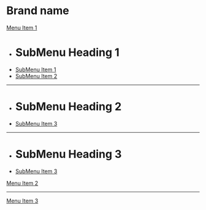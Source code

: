 <!-- # MDwiki



[Menu Item 1]()

  * # SubMenu Heading 1

  * [SubMenu Item 1](fold1/file1.md)

  * [SubMenu Item 2](subitem2.md)

  ---

  * # SubMenu Heading 2

  * [SubMenu Item 3](subitem3.md)

  ---

  * # SubMenu Heading 3

  * [SubMenu Item 3](subitem3.md)



[Menu Item 2](item2.md)

- - - -

[Menu Item 3](item3.md) 

[gimmick:themechooser](主题)  -->













<!-- # Your wiki name

[Home](home.md)

[About](about.md)
[Download](download.md) -->










# Brand name

[Menu Item 1]()

  * # SubMenu Heading 1
  * [SubMenu Item 1](subitem1.md)
  * [SubMenu Item 2](subitem2.md)
  - - - -
  * # SubMenu Heading 2
  * [SubMenu Item 3](subitem3.md)
  - - - -
  * # SubMenu Heading 3
  * [SubMenu Item 3](subitem3.md)

[Menu Item 2](item2.md)
- - - -
[Menu Item 3](item3.md)









